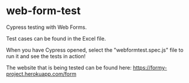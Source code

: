 # web-form-test
Cypress testing with Web Forms.

Test cases can be found in the Excel file.

When you have Cypress opened, select the "webformtest.spec.js" file to run it and see the tests in action!

The website that is being tested can be found here: https://formy-project.herokuapp.com/form
